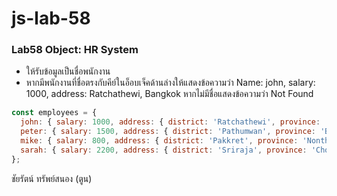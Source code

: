 # js-lab-58
### Lab58 Object: HR System
- ให้รับข้อมูลเป็นชื่อพนักงาน
- หากมีพนักงานที่ชื่อตรงกับคีย์ในอ็อบเจ็คด้านล่างให้แสดงข้อความว่า Name: john, salary: 1000, address: Ratchathewi, Bangkok หากไม่มีชื่อแสดงข้อความว่า Not Found

```JavaScript
const employees = {
  john: { salary: 1000, address: { district: 'Ratchathewi', province: 'Bangkok' } },
  peter: { salary: 1500, address: { district: 'Pathumwan', province: 'Bangkok' } },
  mike: { salary: 800, address: { district: 'Pakkret', province: 'Nonthaburi' } },
  sarah: { salary: 2200, address: { district: 'Sriraja', province: 'Chonburi' } }
};
```

ชัยรัตน์ ทรัพย์สนอง (ตูน)
